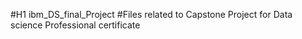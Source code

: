 #H1 ibm_DS_final_Project
#Files related to Capstone Project for Data science Professional certificate
